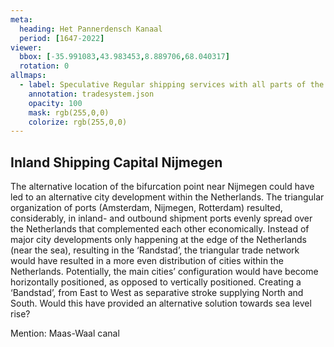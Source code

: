 ```yaml
---
meta:
  heading: Het Pannerdensch Kanaal
  period: [1647-2022]
viewer:
  bbox: [-35.991083,43.983453,8.889706,68.040317]
  rotation: 0
allmaps:
  - label: Speculative Regular shipping services with all parts of the world, Stedelijk Museum Amsterdam (F. Cohen, 1935-1939). 2023. 210 x 297 mm. The Berlage. Based on Regular shipping services with all parts of the world, 1935-1939. 180 x 118 mm. F. Cohen. Gem. Dienst Handelsinrichtingen.
    annotation: tradesystem.json
    opacity: 100
    mask: rgb(255,0,0)
    colorize: rgb(255,0,0)
---
```


## Inland Shipping Capital Nijmegen

The alternative location of the bifurcation point near Nijmegen could have led to an alternative city development within the Netherlands. The triangular organization of ports (Amsterdam, Nijmegen, Rotterdam) resulted, considerably, in inland- and outbound shipment ports evenly spread over the Netherlands that complemented each other economically.
Instead of major city developments only happening at the edge of the Netherlands (near the sea), resulting in the ‘Randstad’, the triangular trade network would have resulted in a more even distribution of cities within the Netherlands. Potentially, the main cities’ configuration would have become horizontally positioned, as opposed to vertically positioned. Creating a ‘Bandstad’, from East to West as separative stroke supplying North and South. Would this have provided an alternative solution towards sea level rise?

Mention: Maas-Waal canal
